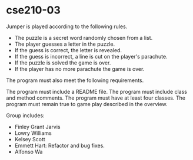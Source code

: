 # cse210-03
Jumper is played according to the following rules.

 - The puzzle is a secret word randomly chosen from a list.
 - The player guesses a letter in the puzzle.
 - If the guess is correct, the letter is revealed.
 - If the guess is incorrect, a line is cut on the player's parachute.
 - If the puzzle is solved the game is over.
 - If the player has no more parachute the game is over.

The program must also meet the following requirements.

The program must include a README file.
The program must include class and method comments.
The program must have at least four classes.
The program must remain true to game play described in the overview.

Group includes:  
 - Finley Grant Jarvis 
 - Lowry Williams
 - Kelsey Scott
 - Emmett Hart: Refactor and bug fixes.
 - Alfonso Wa